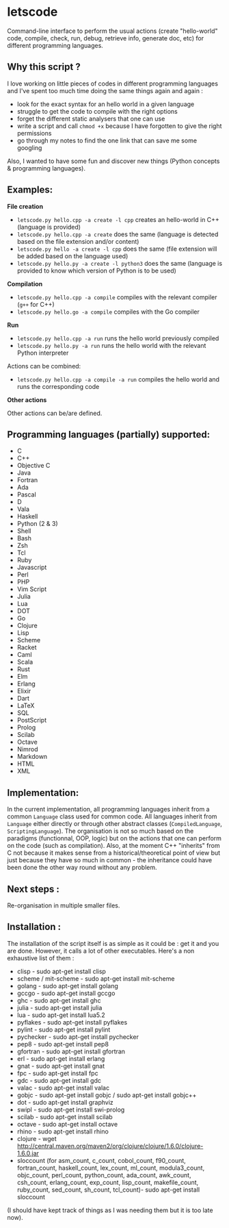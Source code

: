 letscode
========

Command-line interface to perform the usual actions (create "hello-world" code, compile, check, run, debug, retrieve info, generate doc, etc) for different programming languages.


Why this script ?
-----------------

I love working on little pieces of codes in different programming languages and I've spent too much time doing the same things again and again :
 * look for the exact syntax for an hello world in a given language
 * struggle to get the code to compile with the right options
 * forget the different static analysers that one can use
 * write a script and call `chmod +x` because I have forgotten to give the right permissions
 * go through my notes to find the one link that can save me some googling

Also, I wanted to have some fun and discover new things (Python concepts & programming languages).


Examples:
---------

**File creation**

 * `letscode.py hello.cpp -a create -l cpp` creates an hello-world in C++ (language is provided)
 * `letscode.py hello.cpp -a create` does the same (language is detected based on the file extension and/or content)
 * `letscode.py hello -a create -l cpp` does the same (file extension will be added based on the language used)
 * `letscode.py hello.py -a create -l python3` does the same (language is provided to know which version of Python is to be used)


**Compilation**

 * `letscode.py hello.cpp -a compile` compiles with the relevant compiler (`g++` for C++)
 * `letscode.py hello.go -a compile` compiles with the Go compiler

**Run**

 * `letscode.py hello.cpp -a run` runs the hello world previously compiled
 * `letscode.py hello.py -a run` runs the hello world with the relevant Python interpreter

Actions can be combined:
 * `letscode.py hello.cpp -a compile -a run` compiles the hello world and runs the corresponding code

**Other actions**

Other actions can be/are defined.


Programming languages (partially) supported:
--------------------------------------------

[//]: # (I should add a distinction between merely supported languages with)
[//]: # (basic features -language detection, basic information- and more)
[//]: # (supported languages - hello world, compilation, run, etc.)

 * C
 * C++
 * Objective C
 * Java
 * Fortran
 * Ada
 * Pascal
 * D
 * Vala
 * Haskell
 * Python (2 & 3)
 * Shell
 * Bash
 * Zsh
 * Tcl
 * Ruby
 * Javascript
 * Perl
 * PHP
 * Vim Script
 * Julia
 * Lua
 * DOT
 * Go
 * Clojure
 * Lisp
 * Scheme
 * Racket
 * Caml
 * Scala
 * Rust
 * Elm
 * Erlang
 * Elixir
 * Dart
 * LaTeX
 * SQL
 * PostScript
 * Prolog
 * Scilab
 * Octave
 * Nimrod
 * Markdown
 * HTML
 * XML

Implementation:
---------------

In the current implementation, all programming languages inherit from a common `Language` class used for common code. All languages inherit from `Language` either directly or through other abstract classes (`CompiledLanguage`, `ScriptingLanguage`). The organisation is not so much based on the paradigms (functionnal, OOP, logic) but on the actions that one can perform on the code (such as compilation). Also, at the moment C++ "inherits" from C not because it makes sense from a historical/theoretical point of view but just because they have so much in common - the inheritance could have been done the other way round without any problem.

Next steps :
------------

Re-organisation in multiple smaller files.


Installation :
--------------

The installation of the script itself is as simple as it could be : get it and you are done.
However, it calls a lot of other executables. Here's a non exhaustive list of them :

 * clisp - sudo apt-get install clisp
 * scheme / mit-scheme - sudo apt-get install mit-scheme
 * golang - sudo apt-get install golang
 * gccgo - sudo apt-get install gccgo
 * ghc - sudo apt-get install ghc
 * julia - sudo apt-get install julia
 * lua - sudo apt-get install lua5.2
 * pyflakes - sudo apt-get install pyflakes
 * pylint - sudo apt-get install pylint
 * pychecker - sudo apt-get install pychecker
 * pep8 - sudo apt-get install pep8
 * gfortran - sudo apt-get install gfortran
 * erl - sudo apt-get install erlang
 * gnat - sudo apt-get install gnat
 * fpc - sudo apt-get install fpc
 * gdc - sudo apt-get install gdc
 * valac - sudo apt-get install valac
 * gobjc - sudo apt-get install gobjc / sudo apt-get install gobjc++
 * dot - sudo apt-get install graphviz
 * swipl - sudo apt-get install swi-prolog
 * scilab - sudo apt-get install scilab
 * octave - sudo apt-get install octave
 * rhino - sudo apt-get install rhino
 * clojure - wget http://central.maven.org/maven2/org/clojure/clojure/1.6.0/clojure-1.6.0.jar
 * sloccount (for asm_count, c_count, cobol_count, f90_count, fortran_count, haskell_count, lex_count, ml_count, modula3_count, objc_count, perl_count, python_count, ada_count, awk_count, csh_count, erlang_count, exp_count, lisp_count, makefile_count, ruby_count, sed_count, sh_count, tcl_count)- sudo apt-get install sloccount

(I should have kept track of things as I was needing them but it is too late now).


